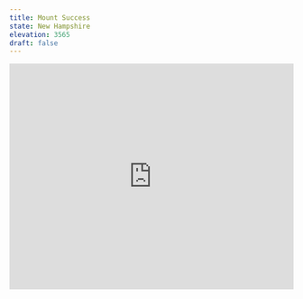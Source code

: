 ```yaml
---
title: Mount Success 
state: New Hampshire
elevation: 3565 
draft: false
---
```

<iframe class="alltrails" src="https://www.alltrails.com/widget/trail/us/new-hampshire/mount-success-via-appalachian-trail?u=i&sh=q5vqbr" width="100%" height="400" frameBorder="0" scrolling="no" marginHeight="0" marginWidth="0" title="AllTrails: Trail Guides and Maps for Hiking, Camping, and Running"></iframe>
